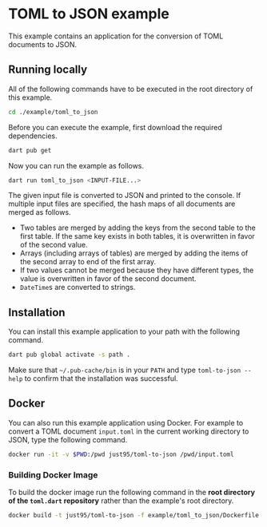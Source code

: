 # TOML to JSON example

This example contains an application for the conversion of TOML documents to JSON.

## Running locally

All of the following commands have to be executed in the root directory of this example.

```bash
cd ./example/toml_to_json
```

Before you can execute the example, first download the required dependencies.

```bash
dart pub get
```

Now you can run the example as follows.

```bash
dart run toml_to_json <INPUT-FILE...>
```

The given input file is converted to JSON and printed to the console.
If multiple input files are specified, the hash maps of all documents are merged as follows.

 - Two tables are merged by adding the keys from the second table to the first table.
   If the same key exists in both tables, it is overwritten in favor of the second value.
 - Arrays (including arrays of tables) are merged by adding the items of the second array to end of the first array.
 - If two values cannot be merged because they have different types, the value is overwritten in favor of the second document.
 - `DateTime`s are converted to strings.

## Installation

You can install this example application to your path with the following command.

```bash
dart pub global activate -s path .
```

Make sure that `~/.pub-cache/bin` is in your `PATH` and type `toml-to-json --help` to confirm that the installation was successful.

## Docker

You can also run this example application using Docker.
For example to convert a TOML document `input.toml` in the current working directory to JSON, type the following command.

```bash
docker run -it -v $PWD:/pwd just95/toml-to-json /pwd/input.toml
```

### Building Docker Image

To build the docker image run the following command in the **root directory of the `toml.dart` repository** rather than the example's root directory.

```bash
docker build -t just95/toml-to-json -f example/toml_to_json/Dockerfile .
```
